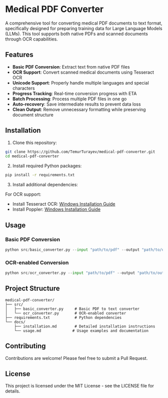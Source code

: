 # Medical PDF Converter

A comprehensive tool for converting medical PDF documents to text format, specifically designed for preparing training data for Large Language Models (LLMs). This tool supports both native PDFs and scanned documents through OCR capabilities.

## Features

- **Basic PDF Conversion**: Extract text from native PDF files
- **OCR Support**: Convert scanned medical documents using Tesseract OCR
- **Unicode Support**: Properly handle multiple languages and special characters
- **Progress Tracking**: Real-time conversion progress with ETA
- **Batch Processing**: Process multiple PDF files in one go
- **Auto-recovery**: Save intermediate results to prevent data loss
- **Clean Output**: Remove unnecessary formatting while preserving document structure

## Installation

1. Clone this repository:
```bash
git clone https://github.com/TemurTurayev/medical-pdf-converter.git
cd medical-pdf-converter
```

2. Install required Python packages:
```bash
pip install -r requirements.txt
```

3. Install additional dependencies:

For OCR support:
- Install Tesseract OCR: [Windows Installation Guide](https://github.com/UB-Mannheim/tesseract/wiki)
- Install Poppler: [Windows Installation Guide](https://github.com/oschwartz10612/poppler-windows/releases/)

## Usage

### Basic PDF Conversion
```python
python src/basic_converter.py --input "path/to/pdf" --output "path/to/output"
```

### OCR-enabled Conversion
```python
python src/ocr_converter.py --input "path/to/pdf" --output "path/to/output"
```

## Project Structure

```
medical-pdf-converter/
├── src/
│   ├── basic_converter.py     # Basic PDF to text converter
│   └── ocr_converter.py       # OCR-enabled converter
├── requirements.txt           # Python dependencies
└── docs/
    ├── installation.md        # Detailed installation instructions
    └── usage.md              # Usage examples and documentation
```

## Contributing

Contributions are welcome! Please feel free to submit a Pull Request.

## License

This project is licensed under the MIT License - see the LICENSE file for details.